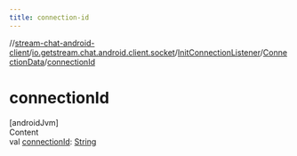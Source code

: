 ```yaml
---
title: connection-id
---
```

//[stream-chat-android-client](../../../../index.md)/[io.getstream.chat.android.client.socket](../../index.md)/[InitConnectionListener](../index.md)/[ConnectionData](index.md)/[connectionId](connectionId.md)



# connectionId  
[androidJvm]  
Content  
val [connectionId](connectionId.md): [String](https://kotlinlang.org/api/latest/jvm/stdlib/kotlin/-string/index.html)  



